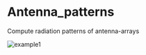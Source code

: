 # Antenna_patterns
Compute radiation patterns of antenna-arrays


![example1](badber/Antenna_patterns/tree/master/figs/Radiation_pattern.jpg)
